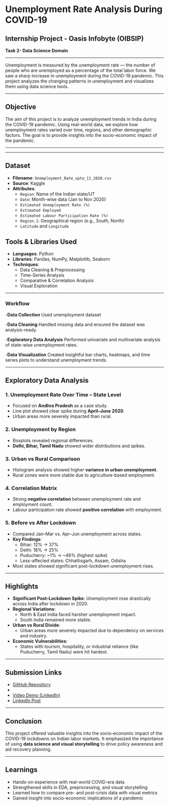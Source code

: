 # Unemployment Rate Analysis During COVID-19

##  Internship Project - Oasis Infobyte (OIBSIP)
**Task 2- Data Science Domain**

---
Unemployment is measured by the unemployment rate — the number of people who are unemployed as a percentage of the total labor force. We saw a sharp increase in unemployment during the COVID-19 pandemic. This project analyzes the changing patterns in unemployment and visualizes them using data science tools.

---

##  Objective

The aim of this project is to analyze unemployment trends in India during the COVID-19 pandemic. Using real-world data, we explore how unemployment rates varied over time, regions, and other demographic factors. The goal is to provide insights into the socio-economic impact of the pandemic.



---

---

## Dataset

- **Filename**: `Unemployment_Rate_upto_11_2020.csv`
- **Source**: Kaggle 
- **Attributes**:
  - `Region`: Name of the Indian state/UT
  - `Date`: Month-wise data (Jan to Nov 2020)
  - `Estimated Unemployment Rate (%)`
  - `Estimated Employed`
  - `Estimated Labour Participation Rate (%)`
  - `Region.1`: Geographical region (e.g., South, North)
  - `Latitude` and `Longitude`



##  Tools & Libraries Used

- **Languages**: Python
- **Libraries**: Pandas, NumPy, Matplotlib, Seaborn
- **Techniques**:
  - Data Cleaning & Preprocessing
  - Time-Series Analysis
  - Comparative & Correlation Analysis
  - Visual Exploration
--- 
### Workflow
-**Data Collection**
Used unemployment dataset

-**Data Cleaning**
Handled missing data and ensured the dataset was analysis-ready.

-**Exploratory Data Analysis**
Performed univariate and multivariate analysis of state-wise unemployment rates.

-**Data Visualization**
Created insightful bar charts, heatmaps, and time series plots to understand unemployment trends.

---

## Exploratory Data Analysis

### 1. **Unemployment Rate Over Time – State Level**
- Focused on **Andhra Pradesh** as a case study.
- Line plot showed clear spike during **April–June 2020**.
- Urban areas more severely impacted than rural.

### 2. **Unemployment by Region**
- Boxplots revealed regional differences.
- **Delhi, Bihar, Tamil Nadu** showed wider distributions and spikes.

### 3. **Urban vs Rural Comparison**
- Histogram analysis showed higher **variance in urban unemployment**.
- Rural zones were more stable due to agriculture-based employment.

### 4. **Correlation Matrix**
- Strong **negative correlation** between unemployment rate and employment count.
- Labour participation rate showed **positive correlation** with employment.

### 5. **Before vs After Lockdown**
- Compared Jan–Mar vs. Apr–Jun unemployment across states.
- **Key Findings**:
  - Bihar: 12% → 37%
  - Delhi: 18% → 25%
  - Puducherry: ~1% → ~46% (highest spike)
  - Less-affected states: Chhattisgarh, Assam, Odisha
- Most states showed significant post-lockdown unemployment rises.

---

##  Highlights

- **Significant Post-Lockdown Spike**: Unemployment rose drastically across India after lockdown in 2020.
- **Regional Variations**:
  - North & East India faced harsher unemployment impact.
  - South India remained more stable.
- **Urban vs Rural Divide**:
  - Urban areas more severely impacted due to dependency on services and industry.
- **Economic Vulnerabilities**:
  - States with tourism, hospitality, or industrial reliance (like Puducherry, Tamil Nadu) were hit hardest.
---

##  Submission Links
- [GitHub Repository](https://github.com/Rajalakshmi2025/OIBSIP_DataScience_Task2.git) 
-
- [Video Demo (LinkedIn)](#) 
- [LinkedIn Post](#) 

---

## Conclusion

This project offered valuable insights into the socio-economic impact of the COVID-19 lockdowns on Indian labor markets. It emphasized the importance of using **data science and visual storytelling** to drive policy awareness and aid recovery planning.

---
##  Learnings

- Hands-on experience with real-world COVID-era data
- Strengthened skills in EDA, preprocessing, and visual storytelling
- Learned how to compare pre- and post-crisis data with visual metrics
- Gained insight into socio-economic implications of a pandemic



